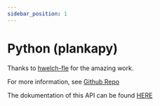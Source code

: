 ```yaml
---
sidebar_position: 1
---
```


# Python (plankapy)
Thanks to [hwelch-fle](https://github.com/hwelch-fle) for the amazing work.

For more information, see [Github Repo](https://github.com/hwelch-fle/plankapy)


The dokumentation of this API can be found [HERE](https://hwelch-fle.github.io/plankapy/plankapy.html)